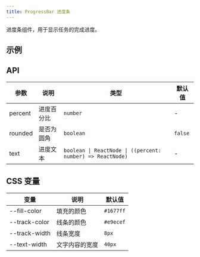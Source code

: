 ```yaml
---
title: ProgressBar 进度条
---
```


进度条组件，用于显示任务的完成进度。

## 示例

<code src="./demo/base.tsx"></code>

## API

| 参数 | 说明 | 类型 | 默认值 |
| --- | --- | --- | --- |
| percent | 进度百分比 | `number` | - |
| rounded | 是否为圆角 | `boolean` | `false` |
| text | 进度文本 | `boolean \| ReactNode \| ((percent: number) => ReactNode)` | - |

## CSS 变量

| 变量 | 说明 | 默认值 |
| --- | --- | --- |
| --fill-color | 填充的颜色 | `#1677ff` |
| --track-color | 线条的颜色 | `#e9ecef` |
| --track-width | 线条宽度 | `8px` |
| --text-width | 文字内容的宽度 | `40px` |